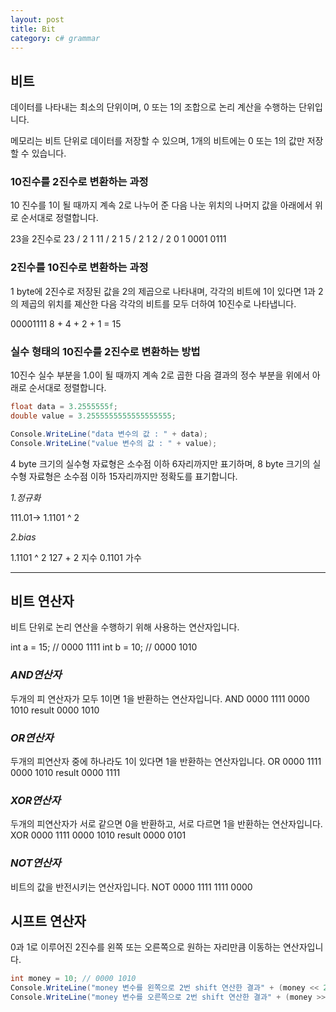 ```yaml
---
layout: post
title: Bit
category: c# grammar
---
```


## 비트


데이터를 나타내는 최소의 단위이며, 0 또는 1의 조합으로
논리 계산을 수행하는 단위입니다.

메모리는 비트 단위로 데이터를 저장할 수 있으며, 1개의 비트에는
0 또는 1의 값만 저장할 수 있습니다.

### 10진수를 2진수로 변환하는 과정

10 진수를 1이 될 때까지 계속 2로 나누어 준 다음
나눈 위치의 나머지 값을 아래에서 위로 순서대로 정렬합니다.

23을 2진수로
23 / 2 1
11 / 2 1
5 / 2 1
2 / 2 0
1
0001 0111

### 2진수를 10진수로 변환하는 과정

1 byte에 2진수로 저장된 값을 2의 제곱으로 나타내며,
각각의 비트에 1이 있다면 1과 2의 제곱의 위치를 졔산한 다음
각각의 비트를 모두 더하여 10진수로 나타냅니다.

00001111
8 + 4 + 2 + 1 = 15

### 실수 형태의 10진수를 2진수로 변환하는 방법

10진수 실수 부분을 1.0이 될 때까지 계속 2로 곱한 다음
결과의 정수 부분을 위에서 아래로 순서대로 정렬합니다.

~~~c#
float data = 3.2555555f;
double value = 3.2555555555555555555;

Console.WriteLine("data 변수의 값 : " + data);
Console.WriteLine("value 변수의 값 : " + value);
~~~

4 byte 크기의 실수형 자료형은 소수점 이하 6자리까지만 표기하며,
8 byte 크기의 실수형 자료형은 소수점 이하 15자리까지만 정확도를 표기합니다.

_1.정규화_

111.01-> 1.1101 ^ 2

_2.bias_

1.1101 ^ 2 127 + 2 지수
0.1101 가수

- - -

## 비트 연산자


비트 단위로 논리 연산을 수행하기 위해 사용하는 연산자입니다.

int a = 15; // 0000 1111
int b = 10; // 0000 1010

### *AND연산자*

두개의 피 연산자가 모두 1이면 1을 반환하는 연산자입니다.
AND     0000 1111
        0000 1010
result  0000 1010

### *OR연산자*

두개의 피연산자 중에 하나라도 1이 있다면 1을 반환하는 연산자입니다.
OR      0000 1111
        0000 1010
result  0000 1111

### *XOR연산자*

두개의 피연산자가 서로 같으면 0을 반환하고, 서로 다르면 1을 반환하는 연산자입니다.
XOR     0000 1111
        0000 1010
result  0000 0101

### *NOT연산자*

비트의 값을 반전시키는 연산자입니다.
NOT 0000 1111
    1111 0000


## 시프트 연산자


0과 1로 이루어진 2진수를 왼쪽 또는 오른쪽으로
원하는 자리만큼 이동하는 연산자입니다.

~~~c#
int money = 10; // 0000 1010
Console.WriteLine("money 변수를 왼쪽으로 2번 shift 연산한 결과" + (money << 2));
Console.WriteLine("money 변수를 오른쪽으로 2번 shift 연산한 결과" + (money >> 2));
~~~
